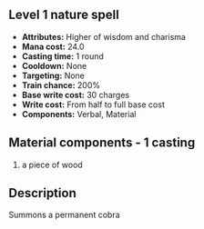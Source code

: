 ## Level 1 nature spell
- **Attributes:** Higher of wisdom and charisma
- **Mana cost:** 24.0
- **Casting time:** 1 round
- **Cooldown:** None
- **Targeting:** None
- **Train chance:** 200%
- **Base write cost:** 30 charges
- **Write cost:** From half to full base cost
- **Components:** Verbal, Material
## Material components - 1 casting
1. a piece of wood
## Description
Summons a permanent cobra
